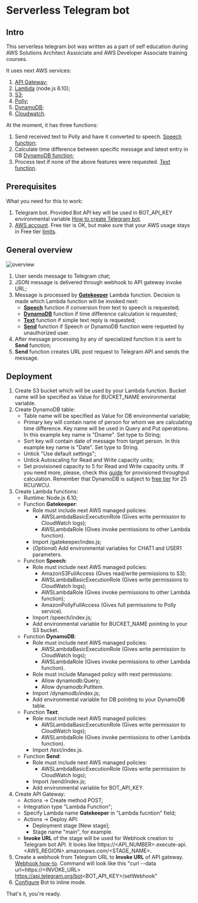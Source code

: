 Serverless Telegram bot
=======================

Intro
-----
This serverless telegram bot was written as a part of self education during AWS Solutions Architect Assoiciate and AWS Developer Associate training courses. 

It uses next AWS services:
1. [API Gateway](https://aws.amazon.com/api-gateway);
2. [Lambda](https://aws.amazon.com/lambda/) (node.js 6.10);
3. [S3](https://aws.amazon.com/s3/);
4. [Polly](https://aws.amazon.com/polly/);
5. [DynamoDB](https://aws.amazon.com/dynamodb/);
6. [Cloudwatch](https://aws.amazon.com/cloudwatch/).

At the moment, it has three functions:  
1. Send received text to Polly and have it converted to speech. [Speech function](https://github.com/IgorMishchuk/aws-demo-bot/tree/master/speech/);
2. Calculate time difference between specific message and latest entry in DB [DynamoDB function](https://github.com/IgorMishchuk/aws-demo-bot/tree/master/dynamodb/);
3. Process text if none of the above features were requested. [Text function](https://github.com/IgorMishchuk/aws-demo-bot/tree/master/text/).

Prerequisites
-------------
What you need for this to work:
1. Telegram bot. Provided Bot API key will be used in BOT_API_KEY environmental variable [How to create Telegram bot](https://core.telegram.org/bots#3-how-do-i-create-a-bot).
2. [AWS account](https://aws.amazon.com/). Free tier is OK, but make sure that your AWS usage stays in Free tier [limits](https://aws.amazon.com/free/).

General overview
------------------

![overview](https://s3.eu-west-3.amazonaws.com/awsdemobucket11/images/overview.jpg)
1. User sends message to Telegram chat;
2. JSON message is delivered through webhook to API gateway invoke URL;
3. Message is processed by [**Gatekeeper**](https://github.com/IgorMishchuk/aws-demo-bot/tree/master/gatekeeper/) Lambda function. Decision is made which Lambda function will be invoked next:
	- [**Speech**](https://github.com/IgorMishchuk/aws-demo-bot/tree/master/speech/) function if conversion from text to speech is requested;
	- [**DynamoDB**](https://github.com/IgorMishchuk/aws-demo-bot/tree/master/dynamodb/) function if time difference calculation is requested;
	- [**Text**](https://github.com/IgorMishchuk/aws-demo-bot/tree/master/text/) function if simple text reply is requested;
	- [**Send**](https://github.com/IgorMishchuk/aws-demo-bot/tree/master/send/) function if Speech or DynamoDB function were requeted by unauthorized user.
4. After message processing by any of specialized function it is sent to **Send** function;
5. **Send** function creates URL post request to Telegram API and sends the message.

Deployment
-----------
1. Create S3 bucket which will be used by your Lambda function. Bucket name will be specified as Value for BUCKET_NAME environmental variable.
2. Create DynamoDB table:
	- Table name will be specified as Value for DB environmental variable;
	- Primary key will contain name of person for whom we are calculating time difference. Key name will be used in Query and Put operations. In this example key name is "Dname". Set type to String;
	- Sort key will contain date of message from target person. In this example key name is "Date". Set type to String.
	- Untick "Use default settings";
	- Untick Autoscaling for Read and Write capacity units;
	- Set provisioned capacity to 5 for Read and Write capacity units. If you need more, please, check this [guide](https://docs.aws.amazon.com/amazondynamodb/latest/developerguide/HowItWorks.ProvisionedThroughput.html) for provisioned throughput calculation. Remember that DynamoDB is subject to [free tier](https://aws.amazon.com/dynamodb/pricing/) for 25 RCU/WCU.
3. Create Lambda functions:
	- Runtime: Node.js 6.10;
	- Function **Gatekeeper**:
		- Role must include next AWS managed policies:
			- AWSLambdaBasicExecutionRole (Gives write permission to CloudWatch logs);
			- AWSLambdaRole (Gives invoke permissions to other Lambda function).
		- Import /gatekeeper/index.js;
		- (_Optional_) Add environmental variables for CHAT1 and USER1 parameters.
	- Function **Speech**:
		- Role must include next AWS managed policies:
			- AmazonS3FullAccess (Gives read/write permissions to S3);
			- AWSLambdaBasicExecutionRole (Gives write permissions to CloudWatch logs);
			- AWSLambdaRole (Gives invoke permissions to other Lambda function);
			- AmazonPollyFullAccess (Gives full permissions to Polly service).
		- Import /speech/index.js;
		- Add environmental variable for BUCKET_NAME pointing to your S3 bucket.
	- Function **DynamoDB**:
		- Role must include next AWS managed policies:
			- AWSLambdaBasicExecutionRole (Gives write permission to CloudWatch logs);
			- AWSLambdaRole (Gives invoke permissions to other Lambda function).
		- Role must include Managed policy with next permissions:
			- Allow dynamodb:Query;
			- Allow dynamodb:PutItem.
		- Import /dynamodb/index.js;
		- Add environmental variable for DB pointing to your DynamoDB table.
	- Function **Text**:
		- Role must include next AWS managed policies:
			- AWSLambdaBasicExecutionRole (Gives write permission to CloudWatch logs);
			- AWSLambdaRole (Gives invoke permissions to other Lambda function).
		- Import /text/index.js.
	- Function **Send**:
		- Role must include next AWS managed policies:
			- AWSLambdaBasicExecutionRole (Gives write permission to CloudWatch logs);
		- Import /send/index.js;
		- Add environmental variable for BOT_API_KEY.
4. Create API Gateway:
	- Actions -> Create method POST;
	- Integration type "Lambda Function";
	- Specify Lambda name **Gatekeeper** in "Lambda fucntion" field;
	- Actions -> Deploy API:
		- Deployment stage [New stage];
		- Stage name "main", for example.
	- **Invoke URL** of the stage will be used for Webhook creation to Telegram bot API. It looks like https://<API_NUMBER>.execute-api.<AWS_REGION>.amazonaws.com/<STAGE_NAME>.
5. Create a webhook from Telegram URL to **Invoke URL** of API gateway. [Webhook how-to](https://core.telegram.org/bots/api#setwebhook). Command will look like this "curl --data url=https://<INVOKE_URL> https://api.telegram.org/bot<BOT_API_KEY>/setWebhook"
6. [Configure](https://core.telegram.org/bots/inline) Bot to inline mode.

That's it, you're ready.
